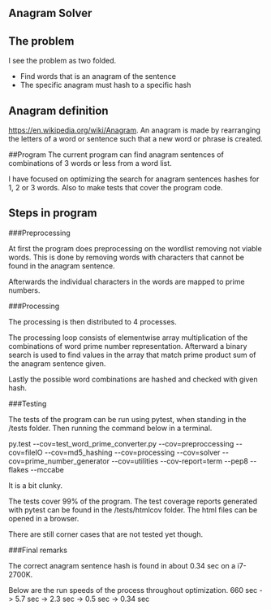 ## Anagram Solver
## The problem
I see the problem as two folded.

- Find words that is an anagram of the sentence
- The specific anagram must hash to a specific hash 

## Anagram definition
https://en.wikipedia.org/wiki/Anagram.
An anagram is made by rearranging the letters of a word or sentence such that a new word or phrase is created.


##Program
The current program can find anagram sentences of combinations of 3 words or less from a word list.

I have focused on optimizing the search for anagram sentences hashes for 1, 2 or 3 words.
Also to make tests that cover the program code.


## Steps in program
###Preprocessing

At first the program does preprocessing on the wordlist removing not viable words.
This is done by removing words with characters that cannot be found in the anagram sentence.

Afterwards the individual characters in the words are mapped to prime numbers.


###Processing

The processing is then distributed to 4 processes.

The processing loop consists of elementwise array multiplication of the combinations of word prime number representation.
Afterward a binary search is used to find values in the array that match prime product sum of the anagram sentence given.

Lastly the possible word combinations are hashed and checked with given hash.

###Testing

The tests of the program can be run using pytest, when standing in the /tests folder.
Then running the command below in a terminal.

py.test --cov=test_word_prime_converter.py --cov=preproccessing --cov=fileIO --cov=md5_hashing
--cov=processing --cov=solver --cov=prime_number_generator --cov=utilities --cov-report=term --pep8 --flakes --mccabe

It is a bit clunky.

The tests cover 99% of the program.
The test coverage reports generated with pytest can be found in the /tests/htmlcov folder.
The html files can be opened in a browser.

There are still corner cases that are not tested yet though.

###Final remarks

The correct anagram sentence hash is found in about 0.34 sec on a i7-2700K.

Below are the run speeds of the process throughout optimization.
660 sec -> 5.7 sec -> 2.3 sec -> 0.5 sec -> 0.34 sec
